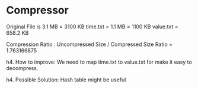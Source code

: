 # Compressor

Original File is 3.1 MB = 3100 KB
time.txt = 1.1 MB = 1100 KB
value.txt = 658.2 KB

Compression Ratio : Uncompressed Size / Compressed Size
Ratio = 1.763166875

h4. How to improve:
We need to map time.txt to value.txt for make it easy to decompress.

h4. Possible Solution:
Hash table might be useful